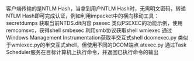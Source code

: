 客户端传输的是NTLM Hash，当拿到用户NTLM Hash时，无需明文密码，转递NTLM Hash即可完成认证，例如利用impacket中的横向移动工具：
secretdumps 获取当前NTDS.dit内容
psexec 类似PSEXEC的功能示例，使用remcomsvc，获得shell
smbexec 利用smb协议获取shell
wmiexec 通过Windows Management Instrumentation获取半交互式shell
dcomexec.py 类似于wmiexec.py的半交互式shell，但使用不同的DCOM端点
atexec.py 通过Task Scheduler服务在目标计算机上执行命令，并返回已执行命令的输出
